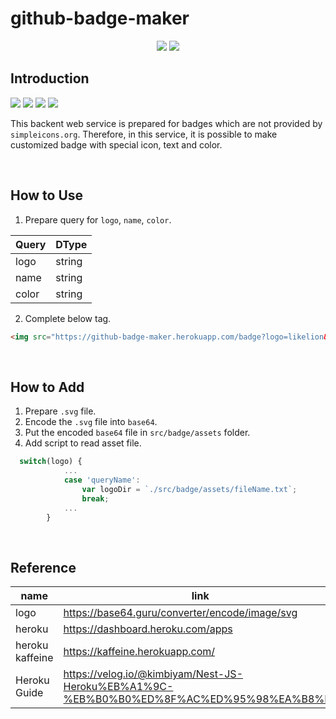 # github-badge-maker

<p align="center">
  <img src="https://img.shields.io/badge/Nest.js-E0234E?style=flat-square&logo=Nestjs&logoColor=white"/>
  <img src="https://img.shields.io/badge/Heroku-430098?style=flat-square&logo=Heroku&logoColor=white"/>
</p>

## Introduction

<p align="left">
  <img src="https://github-badge-maker.herokuapp.com/badge?logo=likelion&name=Likelion&color=232F3E"/>
  <img src="https://github-badge-maker.herokuapp.com/badge?logo=bada&name=bada&color=232F3E"/>
  <img src="https://github-badge-maker.herokuapp.com/badge?logo=gdsc&name=Kugods&color=232F3E"/>
  <img src="https://github-badge-maker.herokuapp.com/badge?logo=brightics&name=Brightician&color=232F3E"/>
</p>

This backent web service is prepared for badges which are not provided by `simpleicons.org`. Therefore, in this service, it is possible to make customized badge with special icon, text and color.

<br/>



## How to Use

1. Prepare query for `logo`, `name`, `color`.

|Query|DType|
|--|--|
|logo|string|
|name|string|
|color|string|

2. Complete below tag.
```markdown
<img src="https://github-badge-maker.herokuapp.com/badge?logo=likelion&name=Likelion&color=232F3E"/>
```
<br/>


## How to Add
1. Prepare `.svg` file.
2. Encode the `.svg` file into `base64`.
3. Put the encoded `base64` file in `src/badge/assets` folder.
4. Add script to read asset file.

```typescript
  switch(logo) {
            ...
            case 'queryName':
                var logoDir = `./src/badge/assets/fileName.txt`;
                break;
            ...
        }
```
<br/>

## Reference

|name|link|
|--|--|
|logo|https://base64.guru/converter/encode/image/svg|
|heroku|https://dashboard.heroku.com/apps|
|heroku kaffeine|https://kaffeine.herokuapp.com/|
|Heroku Guide|https://velog.io/@kimbiyam/Nest-JS-Heroku%EB%A1%9C-%EB%B0%B0%ED%8F%AC%ED%95%98%EA%B8%B0|
